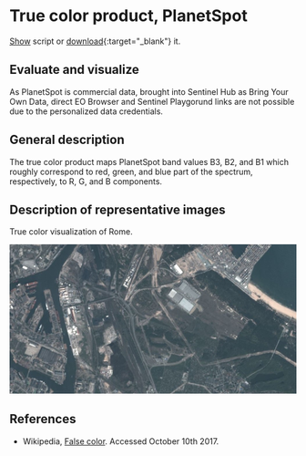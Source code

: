 # True color product, PlanetSpot

<a href="#" id='togglescript'>Show</a> script or [download](script.js){:target="_blank"} it.
<div id='script_view' style="display:none">
{% highlight javascript %}
      {% include_relative script.js %}
{% endhighlight %}
</div>

## Evaluate and visualize

As PlanetSpot is commercial data, brought into Sentinel Hub as Bring Your Own Data, direct EO Browser and Sentinel Playgorund links are not possible due to the personalized data credentials.   

## General description

The true color product maps PlanetSpot band values B3, B2, and B1 which roughly correspond to red, green, and blue part of the spectrum, respectively, to R, G, and B components.

## Description of representative images

True color visualization of Rome.

![True color visualization of Rome, on 8.10.2017.](fig/fig1.jpg)


## References
 - Wikipedia, [False color](https://en.wikipedia.org/wiki/False_color#True_color). Accessed October 10th 2017.
